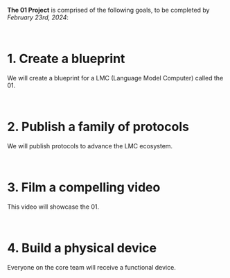 **The 01 Project** is comprised of the following goals, to be completed by _February 23rd, 2024_:

<br>

# 1. Create a blueprint
We will create a blueprint for a LMC (Language Model Computer) called the 01.

<br>

# 2. Publish a family of protocols
We will publish protocols to advance the LMC ecosystem.

<br>

# 3. Film a compelling video
This video will showcase the 01.

<br>

# 4. Build a physical device
Everyone on the core team will receive a functional device.
